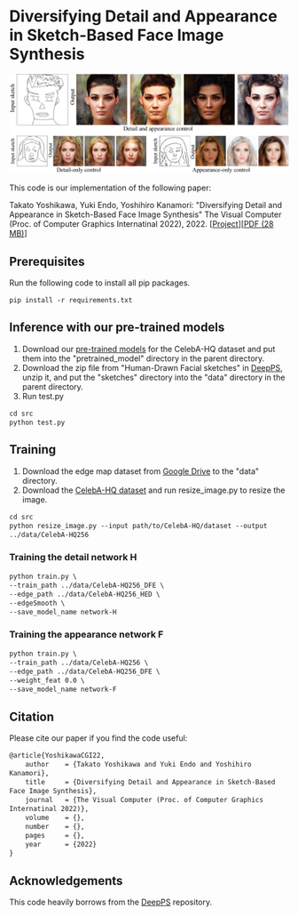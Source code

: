 # Diversifying Detail and Appearance in Sketch-Based Face Image Synthesis

![teaser](docs/teaser.png)

This code is our implementation of the following paper:

Takato Yoshikawa, Yuki Endo, Yoshihiro Kanamori: "Diversifying Detail and Appearance in Sketch-Based Face Image Synthesis" The Visual Computer (Proc. of Computer Graphics Internatinal 2022), 2022. [[Project](http://www.cgg.cs.tsukuba.ac.jp/~yoshikawa/pub/sketch_to_diverse_image/)][[PDF (28 MB)](http://www.cgg.cs.tsukuba.ac.jp/~yoshikawa/pub/sketch_to_diverse_image/pdf/Yoshikawa_CGI2022.pdf)]

## Prerequisites
Run the following code to install all pip packages.

```
pip install -r requirements.txt
```

## Inference with our pre-trained models
1. Download our [pre-trained models](https://drive.google.com/file/d/1OMMnm5Ez5rq1YYbbLWTelpL4EKwhzjy0/view?usp=sharing) for the CelebA-HQ dataset and put them into the "pretrained_model" directory in the parent directory.
2. Download the zip file from "Human-Drawn Facial sketches" in [DeepPS](https://github.com/VITA-Group/DeepPS), unzip it, and put the "sketches" directory into the "data" directory in the parent directory.
3. Run test.py
```
cd src
python test.py
```

## Training
1. Download the edge map dataset from [Google Drive](https://drive.google.com/drive/folders/1NSuh0L5RTFQq0lwZq0NRAiloX_ar-kWa?usp=sharing) to the "data" directory.
2. Download the [CelebA-HQ dataset](http://mmlab.ie.cuhk.edu.hk/projects/CelebA/CelebAMask_HQ.html) and run resize_image.py to resize the image.
```
cd src
python resize_image.py --input path/to/CelebA-HQ/dataset --output ../data/CelebA-HQ256
```

### Training the detail network H
```
python train.py \
--train_path ../data/CelebA-HQ256_DFE \
--edge_path ../data/CelebA-HQ256_HED \
--edgeSmooth \
--save_model_name network-H
```
### Training the appearance network F
```
python train.py \
--train_path ../data/CelebA-HQ256 \
--edge_path ../data/CelebA-HQ256_DFE \
--weight_feat 0.0 \
--save_model_name network-F
```

## Citation
Please cite our paper if you find the code useful:
```
@article{YoshikawaCGI22,
    author    = {Takato Yoshikawa and Yuki Endo and Yoshihiro Kanamori},
    title     = {Diversifying Detail and Appearance in Sketch-Based Face Image Synthesis},
    journal   = {The Visual Computer (Proc. of Computer Graphics Internatinal 2022)},
    volume    = {},
    number    = {},
    pages     = {},
    year      = {2022}
}
```

## Acknowledgements
This code heavily borrows from the [DeepPS](https://github.com/VITA-Group/DeepPS) repository.